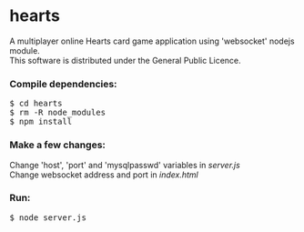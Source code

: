 hearts
================

A multiplayer online Hearts card game application using 'websocket' nodejs module.<br>
This software is distributed under the General Public Licence.

<h3>Compile dependencies:</h3>

<pre>
$ cd hearts
$ rm -R node_modules
$ npm install
</pre>

<h3>Make a few changes:</h3>

Change 'host', 'port' and 'mysqlpasswd' variables in <i>server.js</i><br>
Change websocket address and port in <i>index.html</i>

<h3>Run:</h3>

<pre>
$ node server.js
</pre>
